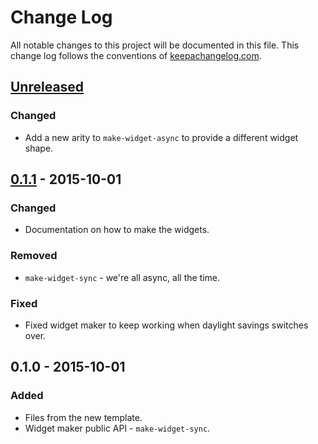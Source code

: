 # Change Log
All notable changes to this project will be documented in this file. This change log follows the conventions of [keepachangelog.com](http://keepachangelog.com/).

## [Unreleased][unreleased]
### Changed
- Add a new arity to `make-widget-async` to provide a different widget shape.

## [0.1.1] - 2015-10-01
### Changed
- Documentation on how to make the widgets.

### Removed
- `make-widget-sync` - we're all async, all the time.

### Fixed
- Fixed widget maker to keep working when daylight savings switches over.

## 0.1.0 - 2015-10-01
### Added
- Files from the new template.
- Widget maker public API - `make-widget-sync`.

[unreleased]: https://github.com/your-name/es-to-photon/compare/0.1.1...HEAD
[0.1.1]: https://github.com/your-name/es-to-photon/compare/0.1.0...0.1.1
